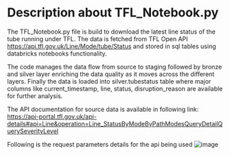 # Description about TFL_Notebook.py

The TFL_Notebook.py file is build to download the latest line status of the tube running under TFL. 
The data is fetched from TFL Open API https://api.tfl.gov.uk/Line/Mode/tube/Status and stored in sql tables using databricks notebooks functionality.

The code manages the data flow from source to staging followed by bronze and silver layer enriching the data quality as it moves across the different layers.
Finally the data is loaded into silver.tubestatus table where major columns like current_timestamp, line, status, disruption_reason are available for further analysis.


The API documentation for source data is available in following link:
https://api-portal.tfl.gov.uk/api-details#api=Line&operation=Line_StatusByModeByPathModesQueryDetailQuerySeverityLevel

Following is the request parameters details for the api being used
![image](https://github.com/harshsohal/TFL_analysis/assets/174956070/2417085a-53ed-48d4-96ae-a77cbafdcc54)

